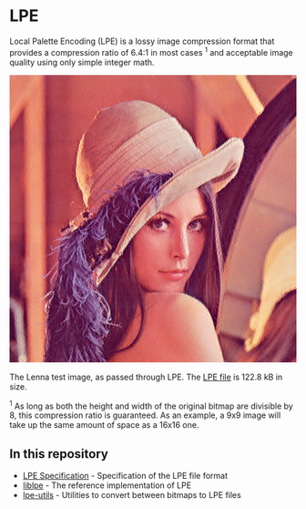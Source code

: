 # LPE
Local Palette Encoding (LPE) is a lossy image compression format that provides a compression ratio of 6.4:1 in most cases <sup>1</sup> and acceptable image quality using only simple integer math.

![Lenna](images/lenna.png)

The Lenna test image, as passed through LPE. The [LPE file](images/lenna.lpe) is 122.8 kB in size.

<sup>1</sup> As long as both the height and width of the original bitmap are divisible by 8, this compression ratio is guaranteed. As an example, a 9x9 image will take up the same amount of space as a 16x16 one.

## In this repository
* [LPE Specification](docs/lpe_spec.md) - Specification of the LPE file format
* [liblpe](liblpe) - The reference implementation of LPE
* [lpe-utils](lpe-utils) - Utilities to convert between bitmaps to LPE files
